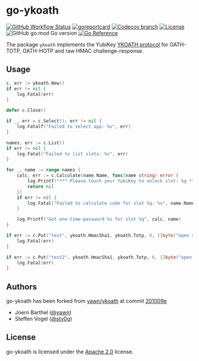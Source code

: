 <!--
SPDX-FileCopyrightText: 2023 Steffen Vogel <post@steffenvogel.de>
SPDX-License-Identifier: Apache-2.0
-->

# go-ykoath

[![GitHub Workflow Status](https://img.shields.io/github/actions/workflow/status/cunicu/go-ykoath/build.yaml?style=flat-square)](https://github.com/cunicu/go-ykoath/actions)
[![goreportcard](https://goreportcard.com/badge/github.com/cunicu/go-ykoath?style=flat-square)](https://goreportcard.com/report/github.com/cunicu/go-ykoath)
[![Codecov branch](https://img.shields.io/codecov/c/github/cunicu/go-ykoath/main?style=flat-square&token=li5EHulivj)](https://app.codecov.io/gh/cunicu/go-ykoath/tree/main)
[![License](https://img.shields.io/badge/license-Apache%202.0-blue?style=flat-square)](https://github.com/cunicu/go-ykoath/blob/main/LICENSES/Apache-2.0.txt)
![GitHub go.mod Go version](https://img.shields.io/github/go-mod/go-version/cunicu/go-ykoath?style=flat-square)
[![Go Reference](https://pkg.go.dev/badge/github.com/cunicu/go-ykoath.svg)](https://pkg.go.dev/github.com/cunicu/go-ykoath)

The package `ykoath` implements the YubiKey [YKOATH protocol](https://developers.yubico.com/OATH/YKOATH_Protocol.html) for OATH-TOTP, OATH-HOTP and raw HMAC challenge-response.

## Usage

```go
c, err := ykoath.New()
if err != nil {
    log.Fatal(err)
}

defer c.Close()

if _, err = c.Select(); err != nil {
    log.Fatalf("Failed to select app: %v", err)
}

names, err := c.List()
if err != nil {
    log.Fatal("Failed to list slots: %v", err)
}

for _, name := range names {
    calc, err := c.Calculate(name.Name, func(name string) error {
        log.Printf("*** Please touch your YubiKey to unlock slot: %q ***", name)
        return nil
    })
    if err != nil {
        log.Fatal("Failed to calculate code for slot %q: %v", name.Name, err)
    }

    log.Printf("Got one-time-password %s for slot %q", calc, name)
}

if err := c.Put("test", ykoath.HmacSha1, ykoath.Totp, 6, []byte("open sesame"), true); err != nil {
    log.Fatal(err)
}

if err := c.Put("test2", ykoath.HmacSha1, ykoath.Totp, 6, []byte("open sesame"), true); err != nil {
    log.Fatal(err)
}
```

## Authors

go-ykoath has been forked from [yawn/ykoath](https://github.com/yawn/ykoath) at commit [201009e](https://github.com/yawn/ykoath/commit/201009e71bce473daf61858fe69990d8e4300975)

* Joern Barthel ([@yawn](https://github.com/yawn))
* Steffen Vogel ([@stv0g](https://github.com/stv0g))

## License

go-ykoath is licensed under the [Apache 2.0](./LICENSE) license.
